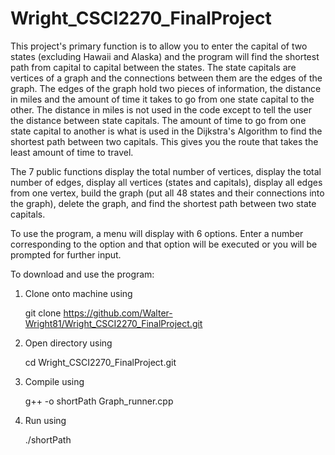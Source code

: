 # Wright_CSCI2270_FinalProject

This project's primary function is to allow you to enter the capital of two states (excluding Hawaii and Alaska) and the program will find the shortest path from capital to capital between the states. The state capitals are vertices of a graph and the connections between them are the edges of the graph. The edges of the graph hold two pieces of information, the distance in miles and the amount of time it takes to go from one state capital to the other. The distance in miles is not used in the code except to tell the user the distance between state capitals. The amount of time to go from one state capital to another is what is used in the Dijkstra's Algorithm to find the shortest path between two capitals. This gives you the route that takes the least amount of time to travel.

The 7 public functions display the total number of vertices, display the total number of edges, display all vertices (states and capitals), display all edges from one vertex, build the graph (put all 48 states and their connections into the graph), delete the graph, and find the shortest path between two state capitals.

To use the program, a menu will display with 6 options. Enter a number corresponding to the option and that option will be executed or you will be prompted for further input.

To download and use the program:

1. Clone onto machine using
    
    git clone https://github.com/Walter-Wright81/Wright_CSCI2270_FinalProject.git
    
2. Open directory using
    
    cd Wright_CSCI2270_FinalProject.git
    
3. Compile using
    
    g++ -o shortPath Graph_runner.cpp

4. Run using
    
    ./shortPath
